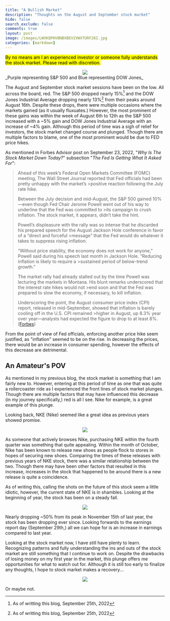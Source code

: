 ```yaml
---
title: "A Bullish Market"
description: "Thoughts on the August and September stock market"
hide: false
search_exclude: false
comments: true
layout: post
image: /images/LWVKQPHVBNBXBEV2VWXTURF26I.jpg
categories: [markdown]
---
```


<mark>By no means am I an experienced investor or someone fully understands the stock market. Please read with discretion.</mark>


<center>
        <img src="{{ site.baseurl }}/images/image_2022-09-25_162629613.png">
</center>
_Purple representing S&P 500 and Blue representing DOW Jones_

The August and September stock market sessions have been on the low. All across the board, red. The S&P 500 dropped nearly 15%[^1] and the DOW Jones Industrial Average dropping nearly 13%[^1] from their peaks around August 16th. Despite these drops, there were multiple occasions where the markets gained (as it usually fluxuates.) However, the most prominent of these gains was within the week of August 6th to 12th as the S&P 500 increased with a ~5% gain and DOW Jones Industrial Average with an increase of ~4% gain. Although this period of time was a sigh of relief for investors, the stock market changed course and plunged. Though there are multiple factors to blame, one of the most prominent would be due to FED price hikes. 

As mentioned in Forbes Advisor post on September 23, 2022, "_Why Is The Stock Market Down Today?_" subsection "_The Fed Is Getting What It Asked For_":

>Ahead of this week’s Federal Open Markets Committee (FOMC) meeting, The Wall Street Journal reported that Fed officials had been pretty unhappy with the market’s >positive reaction following the July rate hike.
>
>Between the July decision and mid-August, the S&P 500 gained 10%—even though Fed Chair Jerome Powell went out of his way to underline that the Fed was committed to >its campaign to crush inflation. The stock market, it appears, didn’t take the hint.
>
>Powell’s displeasure with the rally was so intense that he discarded his prepared speech for the August Jackson Hole conference in favor of a “direct and forceful >message” that the Fed would do whatever it takes to suppress rising inflation.
>
>“Without price stability, the economy does not work for anyone,” Powell said during his speech last month in Jackson Hole. “Reducing inflation is likely to require a >sustained period of below-trend growth.”
>
>The market rally had already stalled out by the time Powell was lecturing the markets in Montana. His blunt remarks underscored that the interest rate hikes would not >end soon and that the Fed was prepared to slow the economy, if necessary, to kill inflation.
>
>Underscoring the point, the August consumer price index (CPI) report, released in mid-September, showed that inflation is barely cooling off in the U.S. CPI remained >higher in August, up 8.3% year over year—analysts had expected the figure to drop to at least 8%. ([Forbes](https://www.forbes.com/advisor/investing/why-is-stock->market-down-today/))

From the point of view of Fed officials, enforcing another price hike seem justified, as "inflation" seemed to be on the rise. In decreasing the prices, there would be an increase in consumer spending, however the effects of this decrease are detrimental. 

## An Amateur's POV
As mentioned in my previous blog, the stock market is something that I am fairly new to. However, entering at this period of time as one that was quite a rollercoaster ride as I experienced the front lines of stock market plunges. Though there are multiple factors that may have influenced this decrease (in my journey specifically,) red is all I see. Nike for example, is a great example of this plunge. 

Looking back, NKE (Nike) seemed like a great idea as previous years showed promise.

<center>
        <img src="{{ site.baseurl }}/images/image_2022-09-25_171232284.png">
</center>

As someone that actively browses Nike, purchasing NKE within the fourth quarter was something that quite appealing. Within the month of October, Nike has been known to release new shoes as people flock to stores in hopes of securing new shoes. Comparing the times of these releases with previous years of NKE stock, there was a similar relationship between the two. Though there may have been other factors that resulted in this increase, increases in the stock that happened to be around there is a new release is quite a coincidence. 

As of writing this, calling the shots on the future of this stock seem a little idiotic, however, the current state of NKE is in shambles. Looking at the beginning of  year, the stock has been on a steady fall. 

<center>
        <img src="{{ site.baseurl }}/images/image_2022-09-25_173243396.png">
</center>

Nearly dropping ~50% from its peak in November 15th of last year, the stock has been dropping ever since. Looking forwards to the earnings report day (September 29th,) all we can hope for is an increase in earnings compared to last year. 

Looking at the stock market now, I have still have plenty to learn. Recognizing patterns and fully understanding the ins and outs of the stock market are still something that I continue to work on. Despite the drawbacks of losing money on my first year in the market, this plunge offers me opportunities for what to watch out for. Although it is still too early to finalize any thoughts, I hope to stock market makes a recovery... 

<center>
        <img src="{{ site.baseurl }}/images/image_2022-09-25_175117815.png">
</center>

Or maybe not.



[^1]: As of writting this blog, September 25th, 2022
